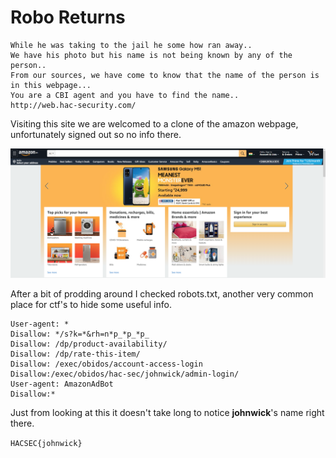 # Robo Returns
```A spy of China has been arrested from India yesterday..
While he was taking to the jail he some how ran away..
We have his photo but his name is not being known by any of the person..
From our sources, we have come to know that the name of the person is in this webpage...
You are a CBI agent and you have to find the name..
http://web.hac-security.com/
```

Visiting this site we are welcomed to a clone of the amazon webpage, unfortunately signed out so no info there.

![webPage](Images/RoboReturns/webPage.png)

After a bit of prodding around I checked robots.txt, another very common place for ctf's to hide some useful info.
```
User-agent: *
Disallow: */s?k=*&rh=n*p_*p_*p_
Disallow: /dp/product-availability/
Disallow: /dp/rate-this-item/
Disallow: /exec/obidos/account-access-login
Disallow:/exec/obidos/hac-sec/johnwick/admin-login/
User-agent: AmazonAdBot
Disallow:*
```
Just from looking at this it doesn't take long to notice **johnwick**'s name right there.

`HACSEC{johnwick}`
